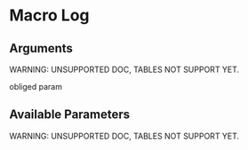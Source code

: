 Macro Log
=========

Arguments
---------

WARNING: UNSUPPORTED DOC, TABLES NOT SUPPORT YET.

obliged param

Available Parameters
--------------------

WARNING: UNSUPPORTED DOC, TABLES NOT SUPPORT YET.
